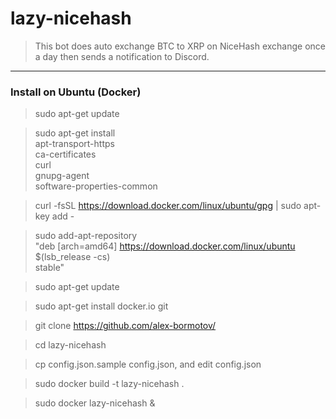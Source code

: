 # lazy-nicehash


> This bot does auto exchange BTC to XRP on NiceHash exchange once a day then sends a notification to Discord.


---

### Install on Ubuntu (Docker)

> sudo apt-get update

> sudo apt-get install \
    apt-transport-https \
    ca-certificates \
    curl \
    gnupg-agent \
    software-properties-common

> curl -fsSL https://download.docker.com/linux/ubuntu/gpg | sudo apt-key add -

> sudo add-apt-repository \
   "deb [arch=amd64] https://download.docker.com/linux/ubuntu \
   $(lsb_release -cs) \
   stable"

> sudo apt-get update

> sudo apt-get install docker.io git

> git clone https://github.com/alex-bormotov/

> cd lazy-nicehash

> cp config.json.sample config.json, and edit config.json

> sudo docker build -t lazy-nicehash .

> sudo docker lazy-nicehash &
